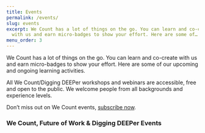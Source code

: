 ```yaml
---
title: Events
permalink: /events/
slug: events
excerpt: We Count has a lot of things on the go. You can learn and co-create
  with us and earn micro-badges to show your effort. Here are some of…
menu_order: 3
---
```

We Count has a lot of things on the go. You can learn and co-create with us and earn micro-badges to show your effort. Here are some of our upcoming and ongoing learning activities.

All We Count/Digging DEEPer workshops and webinars are accessible, free and open to the public. We welcome people from all backgrounds and experience levels.

Don’t miss out on We Count events, [subscribe now](https://ocadu.us6.list-manage.com/subscribe?u=df09b45913649b12f2a2aef66&id=97ef2e9d6a).

### We Count, Future of Work & Digging DEEPer Events
